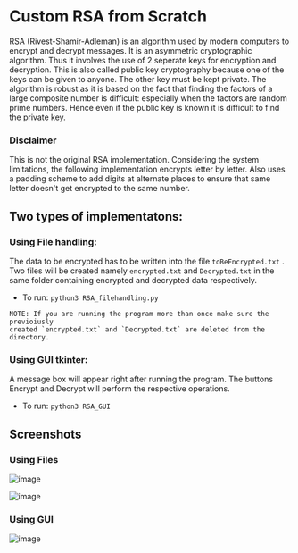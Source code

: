 # Custom RSA from Scratch

RSA (Rivest-Shamir-Adleman) is an algorithm used by modern computers to encrypt
and decrypt messages. It is an asymmetric cryptographic algorithm. Thus it involves
the use of 2 seperate keys for encryption and decryption.
This is also called public key cryptography because one of the keys can be given to
anyone. The other key must be kept private.
The algorithm is robust as it is based on the fact that finding the factors of a large
composite number is difficult: especially when the factors are random prime numbers.
Hence even if the public key is known it is difficult to find the private key.

### Disclaimer 
This is not the original RSA implementation. Considering the system limitations, the following implementation encrypts letter by letter.
Also uses a padding scheme to add digits at alternate places to ensure that same letter doesn't get encrypted to the same number.

## Two types of implementatons:
### Using File handling:
The data to be encrypted has to be written into the file `toBeEncrypted.txt` .
Two files will be created namely `encrypted.txt` and `Decrypted.txt` in the same folder containing
encrypted and decrypted data respectively.

- To run: `python3 RSA_filehandling.py`
```
NOTE: If you are running the program more than once make sure the previoiusly
created `encrypted.txt` and `Decrypted.txt` are deleted from the directory.
```
### Using GUI tkinter:
A message box will appear right after running the program.
The buttons Encrypt and Decrypt will perform the respective operations.

- To run: `python3 RSA_GUI`

## Screenshots

### Using Files
![image](https://user-images.githubusercontent.com/43961340/122583286-b1a48680-d076-11eb-92d8-e1fcbda97920.png)

![image](https://user-images.githubusercontent.com/43961340/122583307-b5d0a400-d076-11eb-856e-e917c00ee039.png)

### Using GUI
![image](https://user-images.githubusercontent.com/43961340/122583195-989bd580-d076-11eb-94eb-92d54670f713.png)
